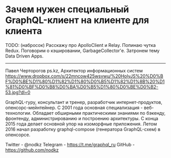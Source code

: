 # Зачем нужен специальный GraphQL-клиент на клиенте для клиента

TODO: (набросок)
Расскажу про ApolloClient и Relay. Попинаю чутка Redux. Поговорим о кэшировании, GarbageCollector'е. Затронем тему Data Driven Apps.

-----------------------------------------------------

Павел Черторогов
ps.kz, Архитектор информационных систем
<https://www.dropbox.com/s/22mncow425wsvwu/%20HolyJS%20%D0%BF%D0%BE%D1%80%D1%82%D1%80%D0%B5%D1%82%D1%8B%20%D1%81%D0%BF%D0%B8%D0%BA%D0%B5%D1%80%D0%BE%D0%B2-53.jpg?dl=0>

GraphQL-гуру, консультант и тренер, разработчик интернет-продуктов, опенсорс-мейнтейнер. С 2001 года основная специализация - веб-технологии. Обладает обширными практическими знаниями по бэкенду, фронтенду, администрированию и построению архитектуры. С конца 2015 года делает основной упор на изоморфные приложения. Летом 2016 начал разработку graphql-compose (генератора GraphQL-схем) в опенсорсе.

Twitter - @nodkz
Telegram - <https://t.me/graphql_ru>
GitHub - <https://github.com/nodkz>
